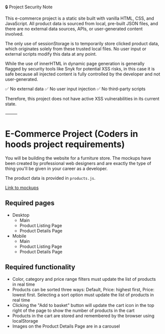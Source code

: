 🔒 Project Security Note

This e-commerce project is a static site built with vanilla HTML, CSS, and JavaScript. All product data is sourced from local, pre-built JSON files, and there are no external data sources, APIs, or user-generated content involved.

The only use of sessionStorage is to temporarily store clicked product data, which originates solely from these trusted local files. No user input or external scripts modify this data at any point.

While the use of innerHTML in dynamic page generation is generally flagged by security tools like Snyk for potential XSS risks, in this case it is safe because all injected content is fully controlled by the developer and not user-generated.

✅ No external data
✅ No user input injection
✅ No third-party scripts

Therefore, this project does not have active XSS vulnerabilities in its current state.

⸻


# E-Commerce Project (Coders in hoods project requirements) 



You will be building the website for a furniture store. The mockups have been created by professional web designers and are exactly the type of thing you'll be given in your career as a developer.

The product data is provided in `products.js`.

[Link to mockups](https://www.figma.com/file/P6jTYHEAFjm7Dm6d0E9oMr/E_COM)

## Required pages

- Desktop
    - Main
    - Product Listing Page
    - Product Details Page
- Mobile
    - Main
    - Product Listing Page
    - Product Details Page

## Required functionality

- Color, category and price range filters must update the list of products in real time
- Products can be sorted three ways: Default, Price: highest first, Price: lowest first. Selecting a sort option must update the list of products in real time
- Clicking the "Add to basket" button will update the cart icon in the top right of the page to show the number of products in the cart
- Products in the cart are stored and remembered by the browser using localStorage
- Images on the Product Details Page are in a carousel

